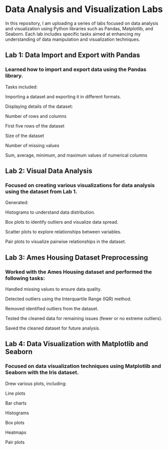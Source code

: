 # Data Analysis and Visualization Labs

In this repository, I am uploading a series of labs focused on data analysis and visualization using Python libraries such as Pandas, Matplotlib, and Seaborn. Each lab includes specific tasks aimed at enhancing my understanding of data manipulation and visualization techniques.

## Lab 1: Data Import and Export with Pandas

### Learned how to import and export data using the Pandas library.

Tasks included:

Importing a dataset and exporting it in different formats.

Displaying details of the dataset:

Number of rows and columns

First five rows of the dataset

Size of the dataset

Number of missing values

Sum, average, minimum, and maximum values of numerical columns

## Lab 2: Visual Data Analysis

### Focused on creating various visualizations for data analysis using the dataset from Lab 1.

Generated:

Histograms to understand data distribution.

Box plots to identify outliers and visualize data spread.

Scatter plots to explore relationships between variables.

Pair plots to visualize pairwise relationships in the dataset.


## Lab 3: Ames Housing Dataset Preprocessing

### Worked with the Ames Housing dataset and performed the following tasks:

Handled missing values to ensure data quality.

Detected outliers using the Interquartile Range (IQR) method.

Removed identified outliers from the dataset.

Tested the cleaned data for remaining issues (fewer or no extreme outliers).

Saved the cleaned dataset for future analysis.

## Lab 4: Data Visualization with Matplotlib and Seaborn

### Focused on data visualization techniques using Matplotlib and Seaborn with the Iris dataset.

Drew various plots, including:

Line plots

Bar charts

Histograms

Box plots

Heatmaps

Pair plots
